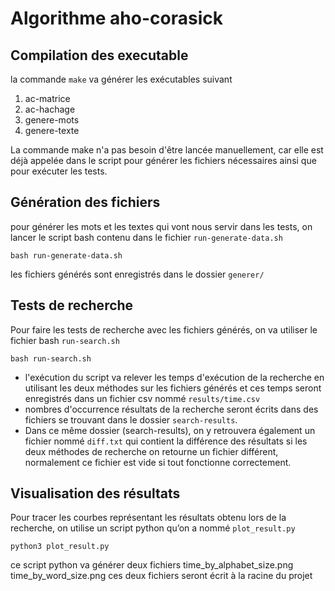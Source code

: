 # Algorithme aho-corasick
##  Compilation des executable
la commande `make` va générer les exécutables suivant
1. ac-matrice
2. ac-hachage
3. genere-mots
4. genere-texte

La commande make n'a pas besoin d'être lancée manuellement, car elle est déjà appelée dans le script pour générer les fichiers nécessaires ainsi que pour exécuter les tests.
##  Génération des fichiers
pour générer les mots et les textes qui vont nous servir dans les tests, on lancer le script bash contenu dans le fichier `run-generate-data.sh` 
```
bash run-generate-data.sh
```
les fichiers générés sont enregistrés dans le dossier `generer/`

## Tests de recherche

Pour faire les tests de recherche avec les fichiers générés, on va utiliser le fichier bash `run-search.sh`
```
bash run-search.sh
```
* l'exécution du script va relever les temps d'exécution de la recherche en utilisant les deux méthodes sur les fichiers générés et ces temps seront enregistrés dans un fichier csv nommé `results/time.csv`
* nombres d'occurrence résultats de la recherche seront écrits dans des fichiers se trouvant dans le dossier `search-results`. 
* Dans ce même dossier (search-results), on y retrouvera également un fichier nommé `diff.txt` qui contient la différence des résultats si les deux méthodes de recherche on retourne un fichier différent, normalement ce fichier est vide si tout fonctionne correctement.
## Visualisation des résultats
Pour tracer les courbes représentant les résultats obtenu lors de la recherche, on utilise un script python qu’on a nommé `plot_result.py`
```
python3 plot_result.py
```
ce script python va générer
deux fichiers time_by_alphabet_size.png 
time_by_word_size.png 
ces deux fichiers seront écrit à la racine du projet
